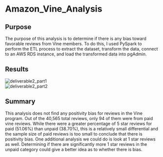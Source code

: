 # Amazon_Vine_Analysis
## Purpose
The purpose of this analysis is to determine if there is any bias toward favorable reviews from Vine members. To do this, I 
used PySpark to perform the ETL process to extract the dataset, transform the data, connect to an AWS RDS instance, and load the transformed data into pgAdmin.
## Results
![deliverable2_part1](https://user-images.githubusercontent.com/87148177/143724633-b081865e-f654-4341-96e7-61908a33813d.png)\
![deliverable2_part2](https://user-images.githubusercontent.com/87148177/143724635-6d41a90f-9be4-4960-9247-7e14f9de1ad5.png)
## Summary
This analysis does not find any positivity bias for reviews in the Vine program. 
Out of the 40,565 total reviews, only 94 of them were from paid vine reviews. While there were a greater percentage 
of 5 star reviews for paid (51.06%) than unpaid (38.70%), this is a relatively small differential and the sample size of 
paid reviews is too small to conclude that there is positivity bias.
One additional analysis we could do is look at 1 star reviews as well. 
Determining if there are significantly more 1 star reviews in the unpaid category could give a better idea 
as to whether there is bias.
